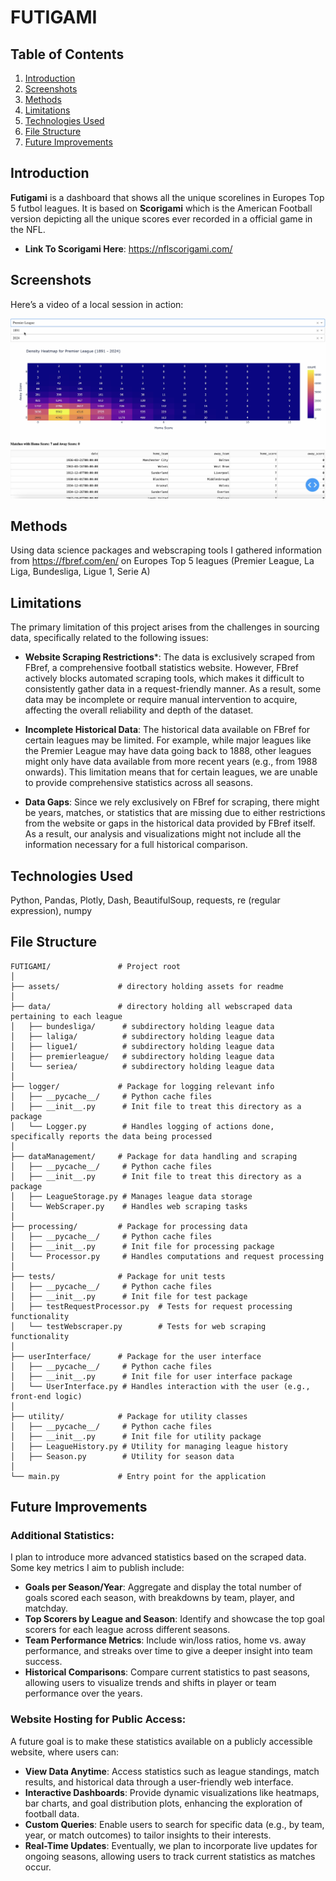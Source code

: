 # FUTIGAMI

## Table of Contents
1. [Introduction](#introduction)
2. [Screenshots](#screenshots)
3. [Methods](#methods)
4. [Limitations](#limitations)
5. [Technologies Used](#technologies-used)
6. [File Structure](#file-structure)
7. [Future Improvements](#future-improvements)

## Introduction

**Futigami** is a dashboard that shows all the unique scorelines in Europes Top 5 futbol leagues. It is based on **Scorigami** which is the American Football version depicting all the unique scores ever recorded in a official game in the NFL.
- **Link To Scorigami Here**: https://nflscorigami.com/

## Screenshots
Here’s a video of a local session in action:

[![Watch the demo video](./assets/screenshot.png)](https://drive.google.com/file/d/1gtmg7aCjsh6s_Fu5fPD9SIIndJEzFOn6/view?usp=sharing)


## Methods

Using data science packages and webscraping tools I gathered information from https://fbref.com/en/ on Europes Top 5 leagues (Premier League, La Liga, Bundesliga, Ligue 1, Serie A)

## Limitations

The primary limitation of this project arises from the challenges in sourcing data, specifically related to the following issues:

- **Website Scraping Restrictions***:
The data is exclusively scraped from FBref, a comprehensive football statistics website. However, FBref actively blocks automated scraping tools, which makes it difficult to consistently gather data in a request-friendly manner. As a result, some data may be incomplete or require manual intervention to acquire, affecting the overall reliability and depth of the dataset.

- **Incomplete Historical Data**:
The historical data available on FBref for certain leagues may be limited. For example, while major leagues like the Premier League may have data going back to 1888, other leagues might only have data available from more recent years (e.g., from 1988 onwards). This limitation means that for certain leagues, we are unable to provide comprehensive statistics across all seasons.

- **Data Gaps**:
Since we rely exclusively on FBref for scraping, there might be years, matches, or statistics that are missing due to either restrictions from the website or gaps in the historical data provided by FBref itself. As a result, our analysis and visualizations might not include all the information necessary for a full historical comparison.


## Technologies Used

Python, Pandas, Plotly, Dash, BeautifulSoup, requests, re (regular expression), numpy

## File Structure
```
FUTIGAMI/               # Project root
│
├── assets/             # directory holding assets for readme
│
├── data/               # directory holding all webscraped data pertaining to each league
│   ├── bundesliga/      # subdirectory holding league data
│   ├── laliga/          # subdirectory holding league data
│   ├── ligue1/          # subdirectory holding league data
│   ├── premierleague/   # subdirectory holding league data
│   └── seriea/          # subdirectory holding league data
│ 
├── logger/             # Package for logging relevant info
│   ├── __pycache__/     # Python cache files
│   ├── __init__.py      # Init file to treat this directory as a package
│   └── Logger.py        # Handles logging of actions done, specifically reports the data being processed
│
├── dataManagement/     # Package for data handling and scraping
│   ├── __pycache__/     # Python cache files
│   ├── __init__.py      # Init file to treat this directory as a package
│   ├── LeagueStorage.py # Manages league data storage
│   └── WebScraper.py    # Handles web scraping tasks
│
├── processing/         # Package for processing data
│   ├── __pycache__/     # Python cache files
│   ├── __init__.py      # Init file for processing package
│   └── Processor.py     # Handles computations and request processing
│
├── tests/              # Package for unit tests
│   ├── __pycache__/     # Python cache files
│   ├── __init__.py      # Init file for test package
│   ├── testRequestProcessor.py  # Tests for request processing functionality
│   └── testWebscraper.py        # Tests for web scraping functionality
│
├── userInterface/      # Package for the user interface
│   ├── __pycache__/     # Python cache files
│   ├── __init__.py      # Init file for user interface package
│   └── UserInterface.py # Handles interaction with the user (e.g., front-end logic)
│
├── utility/            # Package for utility classes
│   ├── __pycache__/     # Python cache files
│   ├── __init__.py      # Init file for utility package
│   ├── LeagueHistory.py # Utility for managing league history
│   ├── Season.py        # Utility for season data
│
└── main.py             # Entry point for the application
```

## Future Improvements
### **Additional Statistics**:
I plan to introduce more advanced statistics based on the scraped data. Some key metrics I aim to publish include:

- **Goals per Season/Year**: Aggregate and display the total number of goals scored each season, with breakdowns by team, player, and matchday.
- **Top Scorers by League and Season**: Identify and showcase the top goal scorers for each league across different seasons.
- **Team Performance Metrics**: Include win/loss ratios, home vs. away performance, and streaks over time to give a deeper insight into team success.
- **Historical Comparisons**: Compare current statistics to past seasons, allowing users to visualize trends and shifts in player or team performance over the years.

### **Website Hosting for Public Access**:
A future goal is to make these statistics available on a publicly accessible website, where users can:

- **View Data Anytime**: Access statistics such as league standings, match results, and historical data through a user-friendly web interface.
- **Interactive Dashboards**: Provide dynamic visualizations like heatmaps, bar charts, and goal distribution plots, enhancing the exploration of football data.
- **Custom Queries**: Enable users to search for specific data (e.g., by team, year, or match outcomes) to tailor insights to their interests.
- **Real-Time Updates**: Eventually, we plan to incorporate live updates for ongoing seasons, allowing users to track current statistics as matches occur.
